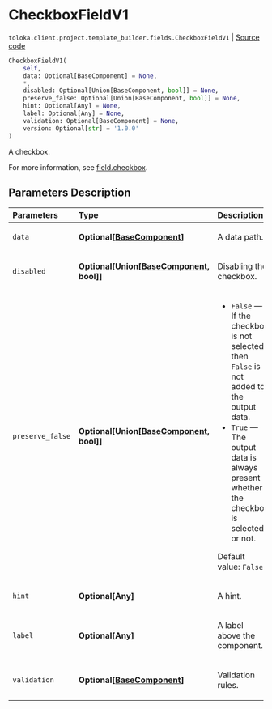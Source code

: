 # CheckboxFieldV1
`toloka.client.project.template_builder.fields.CheckboxFieldV1` | [Source code](https://github.com/Toloka/toloka-kit/blob/v1.2.0/src/client/project/template_builder/fields.py#L142)

```python
CheckboxFieldV1(
    self,
    data: Optional[BaseComponent] = None,
    *,
    disabled: Optional[Union[BaseComponent, bool]] = None,
    preserve_false: Optional[Union[BaseComponent, bool]] = None,
    hint: Optional[Any] = None,
    label: Optional[Any] = None,
    validation: Optional[BaseComponent] = None,
    version: Optional[str] = '1.0.0'
)
```

A checkbox.


For more information, see [field.checkbox](https://toloka.ai/docs/template-builder/reference/field.checkbox).

## Parameters Description

| Parameters | Type | Description |
| :----------| :----| :-----------|
`data`|**Optional\[[BaseComponent](toloka.client.project.template_builder.base.BaseComponent.md)\]**|<p>A data path.</p>
`disabled`|**Optional\[Union\[[BaseComponent](toloka.client.project.template_builder.base.BaseComponent.md), bool\]\]**|<p>Disabling the checkbox.</p>
`preserve_false`|**Optional\[Union\[[BaseComponent](toloka.client.project.template_builder.base.BaseComponent.md), bool\]\]**|<ul> <li>`False` — If the checkbox is not selected then `False` is not added to the output data.</li> <li>`True` — The output data is always present whether the checkbox is selected or not.</li> </ul> <p></p><p>Default value: `False`.</p>
`hint`|**Optional\[Any\]**|<p>A hint.</p>
`label`|**Optional\[Any\]**|<p>A label above the component.</p>
`validation`|**Optional\[[BaseComponent](toloka.client.project.template_builder.base.BaseComponent.md)\]**|<p>Validation rules.</p>
